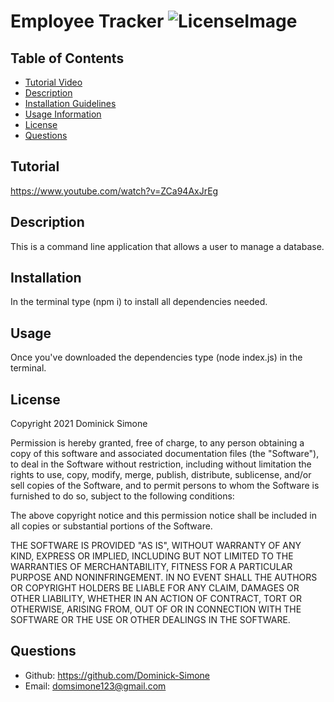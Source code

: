 # Employee Tracker ![LicenseImage](https://img.shields.io/badge/License-MIT-yellow.svg)

## Table of Contents
* [Tutorial Video](##Tutorial)
* [Description](##Description)
* [Installation Guidelines](##Installation)
* [Usage Information](##Usage)
* [License](##License)
* [Questions](##Questions)

## Tutorial
https://www.youtube.com/watch?v=ZCa94AxJrEg

## Description
This is a command line application that allows a user to manage a database.
  
## Installation
In the terminal type (npm i) to install all dependencies needed.
  
## Usage
Once you've downloaded the dependencies type (node index.js) in the terminal.
  
## License
Copyright 2021 Dominick Simone

Permission is hereby granted, free of charge, to any person obtaining a copy of this software and associated documentation files (the "Software"), to deal in the Software without restriction, including without limitation the rights to use, copy, modify, merge, publish, distribute, sublicense, and/or sell copies of the Software, and to permit persons to whom the Software is furnished to do so, subject to the following conditions:
      
The above copyright notice and this permission notice shall be included in all copies or substantial portions of the Software.
      
THE SOFTWARE IS PROVIDED "AS IS", WITHOUT WARRANTY OF ANY KIND, EXPRESS OR IMPLIED, INCLUDING BUT NOT LIMITED TO THE WARRANTIES OF MERCHANTABILITY, FITNESS FOR A PARTICULAR PURPOSE AND NONINFRINGEMENT. IN NO EVENT SHALL THE AUTHORS OR COPYRIGHT HOLDERS BE LIABLE FOR ANY CLAIM, DAMAGES OR OTHER LIABILITY, WHETHER IN AN ACTION OF CONTRACT, TORT OR OTHERWISE, ARISING FROM, OUT OF OR IN CONNECTION WITH THE SOFTWARE OR THE USE OR OTHER DEALINGS IN THE SOFTWARE.

## Questions 
* Github: https://github.com/Dominick-Simone
* Email: domsimone123@gmail.com